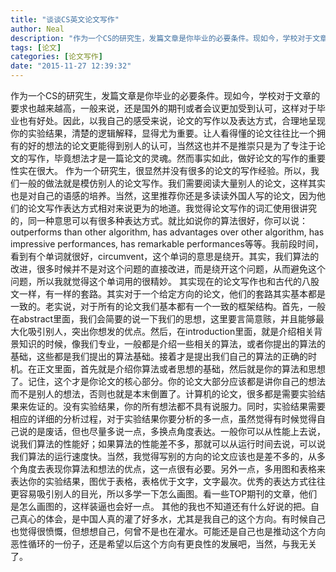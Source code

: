 ```yaml
---
title: "谈谈CS英文论文写作"
author: Neal
description: "作为一个CS的研究生，发篇文章是你毕业的必要条件。现如今，学校对于文章的要求也越来越高，一般来说，还是国外的期刊或者会议更加受到认可，这样对于毕业也有好处。因此，以我自己的感受来说，论文的写作以及表达方式，合理地呈现你的实验结果，清楚的逻辑解释，显得尤为重要。让人看得懂的论文往往比一个拥有的好的想法的论文更能得到别人的认可，当然这也并不是推崇只是为了专注于论文的写作，毕竟想法才是一篇论文的灵魂。然而"
tags: [论文]
categories: [论文写作]
date: "2015-11-27 12:39:32"
---
```

作为一个CS的研究生，发篇文章是你毕业的必要条件。现如今，学校对于文章的要求也越来越高，一般来说，还是国外的期刊或者会议更加受到认可，这样对于毕业也有好处。因此，以我自己的感受来说，论文的写作以及表达方式，合理地呈现你的实验结果，清楚的逻辑解释，显得尤为重要。让人看得懂的论文往往比一个拥有的好的想法的论文更能得到别人的认可，当然这也并不是推崇只是为了专注于论文的写作，毕竟想法才是一篇论文的灵魂。然而事实如此，做好论文的写作的重要性实在很大。
作为一个研究生，很显然并没有很多的论文的写作经验。所以，我们一般的做法就是模仿别人的论文写作。我们需要阅读大量别人的论文，这样其实也是对自己的语感的培养。当然，这里推荐你还是多读读外国人写的论文，因为他们的论文写作表达方式相对来说更为的地道。我觉得论文写作的词汇使用很讲究的，同一种意思可以有很多种表达方式。就比如说你的算法很好，你可以说：outperforms than other algorithm, has advantages over other algorithm, has impressive performances, has remarkable performances等等。我前段时间，看到有个单词就很好，circumvent，这个单词的意思是绕开。其实，我们算法的改进，很多时候并不是对这个问题的直接改进，而是绕开这个问题，从而避免这个问题，所以我就觉得这个单词用的很精妙。
其实现在的论文写作也和古代的八股文一样，有一样的套路。其实对于一个给定方向的论文，他们的套路其实基本都是一致的。老实说，对于所有的论文我们基本都有一个一致的框架结构。首先，一般在abstract里面，我们会简要的说一下我们的思想，这里要言简意赅，并且能够最大化吸引别人，突出你想发的优点。然后，在introduction里面，就是介绍相关背景知识的时候，像我们专业，一般都是介绍一些相关的算法，或者你提出的算法的基础，这些都是我们提出的算法基础。接着才是提出我们自己的算法的正确的时机。在正文里面，首先就是介绍你算法或者思想的基础，然后就是你的算法和思想了。记住，这个才是你论文的核心部分。你的论文大部分应该都是讲你自己的想法而不是别人的想法，否则也就是本末倒置了。计算机的论文，很多都是需要实验结果来佐证的。没有实验结果，你的所有想法都不具有说服力。同时，实验结果需要相应的详细的分析过程，对于实验结果你要分析的多一点，虽然觉得有时候觉得自己说的是废话，但也尽量多说一点，多换点角度表达。一般你可以从性能上去说，说我们算法的性能好；如果算法的性能差不多，那就可以从运行时间去说，可以说我们算法的运行速度快。当然，我觉得写别的方向的论文应该也是差不多的，从多个角度去表现你算法和想法的优点，这一点很有必要。另外一点，多用图和表格来表达你的实验结果，图优于表格，表格优于文字，文字最次。优秀的表达方式往往更容易吸引别人的目光，所以多学一下怎么画图。看一些TOP期刊的文章，他们是怎么画图的，这样装逼也会好一点。
其他的我也不知道还有什么好说的把。自己真心的体会，是中国人真的灌了好多水，尤其是我自己的这个方向。有时候自己也觉得很愤慨，但想想自己，何曾不是也在灌水。可能还是自己也是推动这个方向恶性循环的一份子，还是希望以后这个方向有更良性的发展吧，当然，与我无关了。